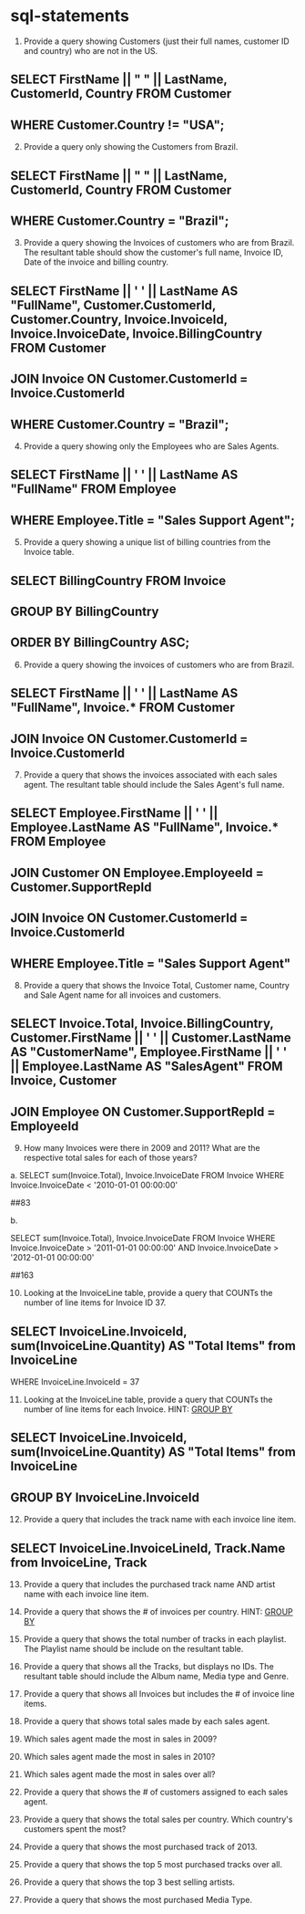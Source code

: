 # sql-statements

1. Provide a query showing Customers (just their full names, customer ID and country) who are not in the US.

## SELECT FirstName || " " || LastName, CustomerId, Country FROM Customer
## WHERE Customer.Country != "USA";

2. Provide a query only showing the Customers from Brazil.

## SELECT FirstName || " " || LastName, CustomerId, Country FROM Customer
## WHERE Customer.Country = "Brazil";


3. Provide a query showing the Invoices of customers who are from Brazil. The resultant table should show the customer's full name, Invoice ID, Date of the invoice and billing country.

## SELECT FirstName || ' ' || LastName AS "FullName", Customer.CustomerId, Customer.Country, Invoice.InvoiceId, Invoice.InvoiceDate, Invoice.BillingCountry FROM Customer
## JOIN Invoice ON Customer.CustomerId = Invoice.CustomerId
## WHERE Customer.Country = "Brazil";


4. Provide a query showing only the Employees who are Sales Agents.

## SELECT FirstName || ' ' || LastName AS "FullName" FROM Employee
## WHERE Employee.Title = "Sales Support Agent";

5. Provide a query showing a unique list of billing countries from the Invoice table.

## SELECT BillingCountry FROM Invoice
## GROUP BY BillingCountry
## ORDER BY BillingCountry ASC;


6. Provide a query showing the invoices of customers who are from Brazil.

## SELECT FirstName || ' ' || LastName AS "FullName", Invoice.* FROM Customer
## JOIN Invoice ON Customer.CustomerId = Invoice.CustomerId

7. Provide a query that shows the invoices associated with each sales agent. The resultant table should include the Sales Agent's full name.

## SELECT Employee.FirstName || ' ' || Employee.LastName AS "FullName", Invoice.* FROM Employee
## JOIN Customer ON Employee.EmployeeId = Customer.SupportRepId
## JOIN Invoice ON Customer.CustomerId = Invoice.CustomerId
## WHERE Employee.Title = "Sales Support Agent"


8. Provide a query that shows the Invoice Total, Customer name, Country and Sale Agent name for all invoices and customers.

## SELECT Invoice.Total, Invoice.BillingCountry, Customer.FirstName || ' ' || Customer.LastName AS "CustomerName", Employee.FirstName || ' ' || Employee.LastName AS "SalesAgent" FROM Invoice, Customer
## JOIN Employee ON Customer.SupportRepId = EmployeeId

9. How many Invoices were there in 2009 and 2011? What are the respective total sales for each of those years?

a. SELECT sum(Invoice.Total), Invoice.InvoiceDate FROM Invoice
WHERE Invoice.InvoiceDate < '2010-01-01 00:00:00'

##83

b.

SELECT sum(Invoice.Total), Invoice.InvoiceDate FROM Invoice
WHERE Invoice.InvoiceDate > '2011-01-01 00:00:00'
AND Invoice.InvoiceDate > '2012-01-01 00:00:00'

##163


10. Looking at the InvoiceLine table, provide a query that COUNTs the number of line items for Invoice ID 37.

## SELECT InvoiceLine.InvoiceId, sum(InvoiceLine.Quantity) AS "Total Items" from InvoiceLine
WHERE InvoiceLine.InvoiceId = 37

11. Looking at the InvoiceLine table, provide a query that COUNTs the number of line items for each Invoice. HINT: [GROUP BY](http://www.sqlite.org/lang_select.html#resultset)

## SELECT InvoiceLine.InvoiceId, sum(InvoiceLine.Quantity) AS "Total Items" from InvoiceLine
## GROUP BY InvoiceLine.InvoiceId

12. Provide a query that includes the track name with each invoice line item.

## SELECT InvoiceLine.InvoiceLineId, Track.Name from InvoiceLine, Track

13. Provide a query that includes the purchased track name AND artist name with each invoice line item.



14. Provide a query that shows the # of invoices per country. HINT: [GROUP BY](http://www.sqlite.org/lang_select.html#resultset)

15. Provide a query that shows the total number of tracks in each playlist. The Playlist name should be include on the resultant table.

16. Provide a query that shows all the Tracks, but displays no IDs. The resultant table should include the Album name, Media type and Genre.

17. Provide a query that shows all Invoices but includes the # of invoice line items.

18. Provide a query that shows total sales made by each sales agent.

19. Which sales agent made the most in sales in 2009?

20. Which sales agent made the most in sales in 2010?

21. Which sales agent made the most in sales over all?

22. Provide a query that shows the # of customers assigned to each sales agent.

23. Provide a query that shows the total sales per country. Which country's customers spent the most?

24. Provide a query that shows the most purchased track of 2013.

25. Provide a query that shows the top 5 most purchased tracks over all.

26. Provide a query that shows the top 3 best selling artists.

27. Provide a query that shows the most purchased Media Type.
